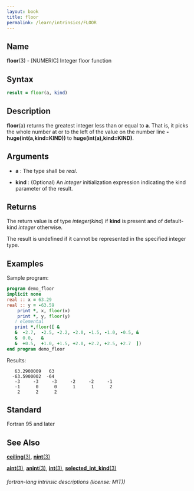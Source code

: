 ```yaml
---
layout: book
title: floor
permalink: /learn/intrinsics/FLOOR
---
```

## __Name__

__floor__(3) - \[NUMERIC\] Integer floor function


## __Syntax__
```fortran
result = floor(a, kind)
```
## __Description__

__floor__(a) returns the greatest integer less than or equal to __a__.
That is, it picks the whole number at or to the left of the value on
the number line  __-huge(int(a,kind=KIND))__ to __huge(int(a),kind=KIND)__.

## __Arguments__

  - __a__
    : The type shall be _real_.

  - __kind__
    : (Optional) An _integer_ initialization expression indicating the kind
    parameter of the result.

## __Returns__

The return value is of type _integer(kind)_ if __kind__ is present and of
default-kind _integer_ otherwise. 

The result is undefined if it cannot be represented in the specified
integer type.

## __Examples__

Sample program:

```fortran
program demo_floor
implicit none
real :: x = 63.29
real :: y = -63.59
    print *, x, floor(x) 
    print *, y, floor(y) 
   ! elemental
   print *,floor([ &
   &  -2.7,  -2.5, -2.2, -2.0, -1.5, -1.0, -0.5, &
   &  0.0,   &
   &  +0.5,  +1.0, +1.5, +2.0, +2.2, +2.5, +2.7  ])
end program demo_floor
```
  Results:
```text
   63.2900009   63
  -63.5900002  -64
   -3     -3     -3     -2     -2     -1
   -1      0      0      1      1      2
    2      2      2
```

## __Standard__

Fortran 95 and later

## __See Also__

[__ceiling__(3)](CEILING),
[__nint__(3)](NINT)


[__aint__(3)](AINT),
[__anint__(3)](ANINT),
[__int__(3)](INT),
[__selected_int_kind__(3)](SELECTED_INT_KIND)

###### fortran-lang intrinsic descriptions (license: MIT))
